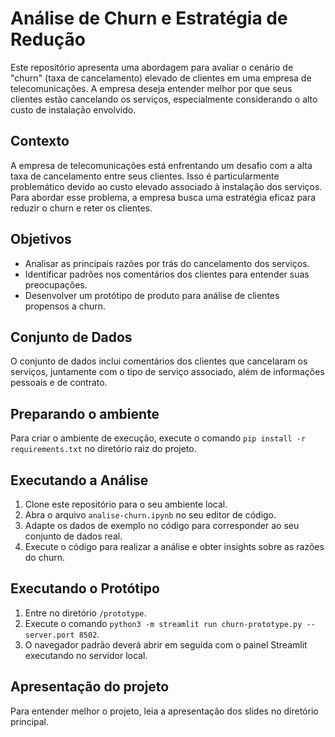 # Análise de Churn e Estratégia de Redução

Este repositório apresenta uma abordagem para avaliar o cenário de "churn" (taxa de cancelamento) elevado de clientes em uma empresa de telecomunicações. A empresa deseja entender melhor por que seus clientes estão cancelando os serviços, especialmente considerando o alto custo de instalação envolvido.

## Contexto

A empresa de telecomunicações está enfrentando um desafio com a alta taxa de cancelamento entre seus clientes. Isso é particularmente problemático devido ao custo elevado associado à instalação dos serviços. Para abordar esse problema, a empresa busca uma estratégia eficaz para reduzir o churn e reter os clientes.

## Objetivos

- Analisar as principais razões por trás do cancelamento dos serviços.
- Identificar padrões nos comentários dos clientes para entender suas preocupações.
- Desenvolver um protótipo de produto para análise de clientes propensos a churn.

## Conjunto de Dados

O conjunto de dados inclui comentários dos clientes que cancelaram os serviços, juntamente com o tipo de serviço associado, além de informações pessoais e de contrato.

## Preparando o ambiente

Para criar o ambiente de execução, execute o comando `pip install -r requirements.txt` no diretório raiz do projeto.

## Executando a Análise

1. Clone este repositório para o seu ambiente local.
2. Abra o arquivo `analise-churn.ipynb` no seu editor de código.
3. Adapte os dados de exemplo no código para corresponder ao seu conjunto de dados real.
4. Execute o código para realizar a análise e obter insights sobre as razões do churn.

## Executando o Protótipo

1. Entre no diretório `/prototype`.
3. Execute o comando `python3 -m streamlit run churn-prototype.py --server.port 8502`.
4. O navegador padrão deverá abrir em seguida com o painel Streamlit executando no servidor local.

## Apresentação do projeto

Para entender melhor o projeto, leia a apresentação dos slides no diretório principal.

